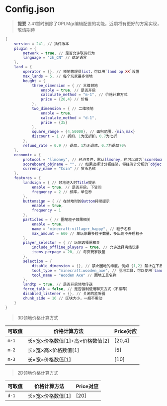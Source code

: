 # Config.json
> **提要** 2.41暂时删除了OPLMgr编辑配置的功能，近期将有更好的方案实现，敬请期待

```lua
{
	version = 241, // 插件版本
	plugin = {
		network = true, // 是否允许联网行为
		language = "zh_CN" // 选定语言
	},
	land = {
		operator = {}, // 领地管理员list，可以用`land op XX`设置
		max_lands = 5, // 每个玩家最多领地
		bought = {
			three_dimension = { // 三维领地
				enable = true, // 是否开启
				calculate_method = "m-1", // 价格计算方式
				price = {20,4} // 价格
			},
			two_dimension = { // 二维领地
				enable = true,
				calculate_method = "d-1",
				price = {35}
			},
			square_range = {4,50000}, // 面积范围，{min,max}
			discount = 1 // 折扣，1为无折扣，0.7为七折
		},
		refund_rate = 0.9 // 退款，1为无退款，0.7为退款70%
	},
	economic = {
		protocol = "llmoney", // 经济套件，默认llmoney，也可以改为`scoreboard`来支持计分板经济
		scoreboard_objname = "", // 如果选择计分板经济，将经济计分板的`objective`写在此
		currency_name = "Coin" // 货币名称
	},
	features = {
		landsign = { // 领地进入时Title提示
			enable = true, // 是否开启，下皆同
			frequency = 2 // 频率，单位秒
		},
		buttomsign = { // 在领地时的Buttom持续提示
			enable = true,
			frequency = 1
		},
		particles = { // 圈地粒子效果相关
			enable = true,
			name = "minecraft:villager_happy", // 粒子名称
			max_amount = 600 // 单玩家最多粒子数量，多出则不开启粒子
		},
		player_selector = { // 玩家选择器相关
			include_offline_players = true, // 允许选择离线玩家
			items_perpage = 20, // 每页玩家数量
		},
		selection = {
			disable_dimension = {}, // 禁止圈地的维度，例如 {1,2} 禁止在下界和末地圈地
			tool_type = "minecraft:wooden_axe", // 圈地工具，可以使用`land mgr selectool`调整
			tool_name = "Wooden Axe" // 圈地工具名称
		},
		landtp = true, // 是否开启领地传送
		force_talk = false, // 是否强制使用聊天方式（不推荐）
		disabled_listener = {}, // 关闭的监听器
        chunk_side = 16 // 区块大小，一般不用动
	}
}
```

> 3D领地价格计算方式

可取值 | 价格计算方法 | Price对应
-|-|-
`m-1` | 长×宽×价格数值[1]+高×价格数值[2] | [20,4]
`m-2` | 长×宽×高×价格数值[1] | [5]
`m-3` | 长×宽×价格数值[1] | [10]

> 2D领地价格计算方式

可取值 | 价格计算方法 | Price对应
-|-|-
`d-1` | 长×宽×价格数值[1] | [20]
